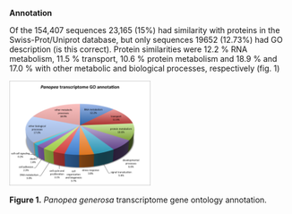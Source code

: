**Annotation**

Of the 154,407 sequences 23,165 (15%) had similarity with proteins in the Swiss-Prot/Uniprot database, but only sequences 19652 (12.73%) had GO description (is this correct). Protein similarities were 12.2 % RNA metabolism, 11.5 % transport, 10.6 % protein metabolism and 18.9 % and 17.0 %  with other metabolic and biological processes, respectively (fig. 1)

<img src=https://github.com/mdelrio1/mdelrio-panopea1/blob/master/img/Panopea_annotationNoduplicatesfinal.png/ width = 50%>

**Figure 1.** *Panopea generosa* transcriptome gene ontology annotation. 
